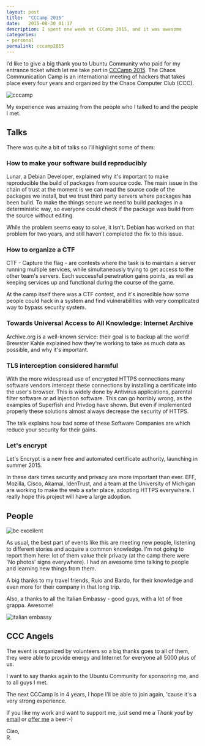 ```yaml
---
layout: post
title:  "CCCamp 2015"
date:   2015-08-30 01:17
description: I spent one week at CCCamp 2015, and it was awesome
categories:
- personal
permalink: cccamp2015
---
```


I’d like to give a big thank you to Ubuntu Community who paid for my entrance
ticket which let me take part in [CCCamp 2015][cccamp2015]. The Chaos
Communication Camp is an international meeting of hackers that takes place every
four years and organized by the Chaos Computer Club (CCC).

![cccamp][photo2]

My experience was amazing from the people who I talked to and the people I met.

## Talks

There was quite a bit of talks so I’ll highlight some of them:

### How to make your software build reproducibly

Lunar, a Debian Developer, explained why it's important to make reproducible the
build of packages from source code. The main issue in the chain of trust at the
moment is we can read the source code of the packages we install, but we trust
third party servers where packages has been build. To make the things secure we
need to build packages in a deterministic way, so everyone could check if the
package was build from the source without editing.

While the problem seems easy to solve, it isn't. Debian has worked on that
problem for two years, and still haven’t completed the fix to this issue.

### How to organize a CTF

CTF - Capture the flag - are contests where the task is to maintain a server
running multiple services, while simultaneously trying to get access to the
other team's servers. Each successful penetration gains points, as well as
keeping services up and functional during the course of the game.

At the camp itself there was a CTF contest, and it's incredible how some people
could hack in a system and find vulnerabilities with very complicated way to
bypass security system.

### Towards Universal Access to All Knowledge: Internet Archive

Archive.org is a well-known service: their goal is to backup all the world!
Brewster Kahle explained how they're working to take as much data as possible,
and why it's important.

### TLS interception considered harmful

With the more widespread use of encrypted HTTPS connections many software
vendors intercept these connections by installing a certificate into the user's
browser. This is widely done by Antivirus applications, parental filter software
or ad injection software. This can go horribly wrong, as the examples of
Superfish and Privdog have shown. But even if implemented properly these
solutions almost always decrease the security of HTTPS.

The talk explains how bad some of these Software Companies are  which reduce
your security for their gains.

### Let's encrypt

Let's Encrypt is a new free and automated certificate authority, launching in
summer 2015.

In these dark times security and privacy are more important than ever. EFF,
Mozilla, Cisco, Akamai, IdenTrust, and a team at the University of Michigan are
working to make the web a safer place, adopting HTTPS everywhere. I really hope
this project will have a large adoption.

## People

![be excellent][photo]

As usual, the best part of events like this are meeting new people, listening to
different stories and acquire a common knowledge.  I'm not going to report them
here: lot of them value their privacy (at the camp there were 'No photos' signs
everywhere). I had an awesome time talking to people and learning new things
from them.

A big thanks to my travel friends, Ruio and Bardo, for their knowledge and even
more for their company in that long trip.

Also, a thanks to all the Italian Embassy - good guys, with a lot of free
grappa. Awesome!

![italian embassy][photo1]

## CCC Angels

The event is organized by volunteers so a big thanks goes to all of them, they
were able to provide energy and Internet for everyone all 5000 plus of us.

I want to say thanks again to the Ubuntu Community for sponsoring me, and to all
guys I met.

The next CCCamp is in 4 years, I hope I'll be able to join again, 'cause it's a
very strong experience.

If you like my work and want to support me, just send me a *Thank you!* by
[email](mailto:riccardo@rpadovani.com) or [offer me][donation] a beer:-)

Ciao,<br/>
R.

[donation]: http://rpadovani.com/donations/
[aaron]: http://usefoss.com/
[photo]: http://img.rpadovani.com/posts/be_excellent.jpg
[photo1]: http://img.rpadovani.com/posts/italian_embassy.jpg
[photo2]: http://img.rpadovani.com/posts/cccamp15.jpg
[cccamp2015]: https://events.ccc.de/camp/2015/wiki/Main_Page
